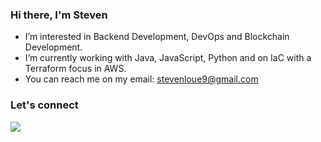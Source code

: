 ### Hi there, I'm Steven 

- I’m interested in Backend Development, DevOps and Blockchain Development.
- I’m currently working with Java, JavaScript, Python and on IaC with a Terraform focus in AWS.
- You can reach me on my email: stevenloue9@gmail.com

### Let's connect
<a href="https://www.linkedin.com/in/steveunouss/" target="_blank">
<img src="https://img.shields.io/badge/LinkedIn-0077B5?style=for-the-badge&logo=linkedin&logoColor=white" />
</a>

